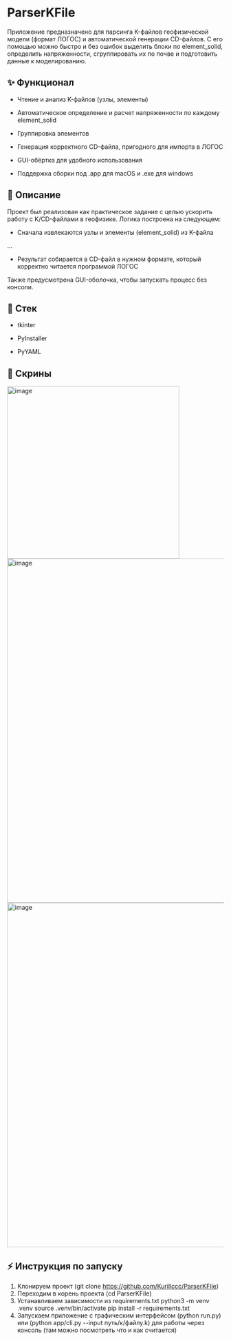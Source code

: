 # ParserKFile

Приложение предназначено для парсинга K-файлов геофизической модели (формат ЛОГОС) и автоматической генерации CD-файлов. С его помощью можно быстро и без ошибок выделить блоки по element_solid, определить напряженности, сгруппировать их по почве и подготовить данные к моделированию.

## ✨ Функционал

- Чтение и анализ K-файлов (узлы, элементы)

- Автоматическое определение и расчет напряженности по каждому element_solid

- Группировка элементов

- Генерация корректного CD-файла, пригодного для импорта в ЛОГОС

- GUI-обёртка для удобного использования

- Поддержка сборки под .app для macOS и .exe для windows

## 📝 Описание

Проект был реализован как практическое задание с целью ускорить работу с K/CD-файлами в геофизике.
Логика построена на следующем:

- Сначала извлекаются узлы и элементы (element_solid) из K-файла
  
...
  
- Результат собирается в CD-файл в нужном формате, который корректно читается программой ЛОГОС

Также предусмотрена GUI-оболочка, чтобы запускать процесс без консоли.

## 🤖 Стек

- tkinter

- PyInstaller

- PyYAML

## 📸 Скрины

<img width="400" alt="image" src="https://github.com/user-attachments/assets/08cef0c0-c6be-49be-b2fe-addf97702e36" />
<img width="800" alt="image" src="https://github.com/user-attachments/assets/9568182d-7b73-41f4-ba73-2ada6b2941a6" />

<img width="800" alt="image" src="https://github.com/user-attachments/assets/6d7dcf27-a2a0-4d1e-81bb-1fb183fe2453" />



## ⚡ Инструкция по запуску

1. Клонируем проект (git clone https://github.com/Kurillccc/ParserKFile)
2. Переходим в корень проекта (cd ParserKFile)
3. Устанавливаем зависимости из requirements.txt 
python3 -m venv .venv
source .venv/bin/activate
pip install -r requirements.txt
4. Запускаем приложение с графическим интерфейсом (python run.py) или (python app/cli.py --input путь/к/файлу.k) для работы через консоль (там можно посмотреть что и как считается)

